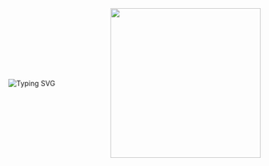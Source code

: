 <div style="display: flex; align-items: center; justify-content: space-between;">
  <div style="flex: 1;">
  <img src="https://readme-typing-svg.herokuapp.com?font=Fira+Code&size=35&color=FF00FF&center=false&vCenter=true&width=600&lines=Hi,+I’m+Abdelrahman+Mahmoud;Software+Development+Prodigy;&+Code+Master" alt="Typing SVG">  </div>
  <div style="flex: 1; text-align: right;">
    <img src="https://chatlink.runasp.net//images/ChatGPT%20Image%20Apr%205,%202025,%2001_26_16%20PM.png" width="300">
  </div>
</div>


<!--
**fared231/fared231** is a ✨ _special_ ✨ repository because its `README.md` (this file) appears on your GitHub profile.

Here are some ideas to get you started:

- 🔭 I’m currently working on ...
- 🌱 I’m currently learning ...
- 👯 I’m looking to collaborate on ...
- 🤔 I’m looking for help with ...
- 💬 Ask me about ...
- 📫 How to reach me: ...
- 😄 Pronouns: ...
- ⚡ Fun fact: ...
-->
